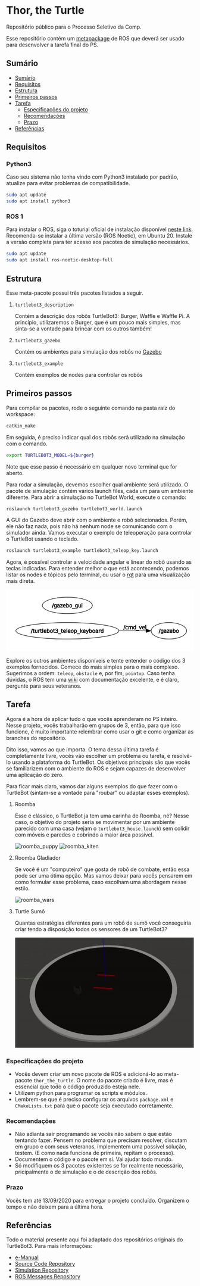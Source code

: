 # Thor, the Turtle

Repositório público para o Processo Seletivo da Comp.

Esse repositório contém um [metapackage](http://wiki.ros.org/Metapackages) de ROS que deverá ser usado para desenvolver a tarefa final do PS.

## Sumário
- [Sumário](#Sumário)
- [Requisitos](#Requisitos)
- [Estrutura](#Estrutura)
- [Primeiros passos](#Primeiros-passos)
- [Tarefa](#Tarefa)
    - [Especificações do projeto](#Especificações-do-projeto)
    - [Recomendações](#Recomendações)
    - [Prazo](#Prazo)
- [Referências](#Referências)

## Requisitos

### Python3
Caso seu sistema não tenha vindo com Python3 instalado por padrão, atualize para evitar problemas de compatibilidade.
```bash
sudo apt update
sudo apt install python3
```

### ROS 1
Para instalar o ROS, siga o toturial oficial de instalação disponível [neste link](http://wiki.ros.org/noetic/Installation). Recomenda-se instalar a última versão (ROS Noetic), em Ubuntu 20. Instale a versão completa para ter acesso aos pacotes de simulação necessários.
```bash
sudo apt update
sudo apt install ros-noetic-desktop-full
```

## Estrutura
Esse meta-pacote possui três pacotes listados a seguir.

1. `turtlebot3_description`

    Contém a descrição dos robôs TurtleBot3: Burger, Waffle e Waffle Pi.
    A princípio, utilizaremos o Burger, que é um pouco mais simples, mas sinta-se a vontade para brincar com os outros também!

2. `turtlebot3_gazebo`

    Contém os ambientes para simulação dos robôs no [Gazebo](http://gazebosim.org/tutorials?tut=ros_overview)

3. `turtlebot3_example`

    Contém exemplos de nodes para controlar os robôs

## Primeiros passos

Para compilar os pacotes, rode o seguinte comando na pasta raíz do workspace:
```bash
catkin_make
```

Em seguida, é preciso indicar qual dos robôs será utilizado na simulação com o comando.
```bash
export TURTLEBOT3_MODEL=${burger}
```
Note que esse passo é necessário em qualquer novo terminal que for aberto.

Para rodar a simulação, devemos escolher qual ambiente será utilizado. O pacote de simulação contém vários launch files, cada um para um ambiente diferente. Para abrir a simulação no TurtleBot World, execute o comando:
```bash
roslaunch turtlebot3_gazebo turtlebot3_world.launch
```

A GUI do Gazebo deve abrir com o ambiente e robô selecionados. Porém, ele não faz nada, pois não há nenhum node se comunicando com o simulador ainda. Vamos executar o exemplo de teleoperação para controlar o TurtleBot usando o teclado.
```bash
roslaunch turtlebot3_example turtlebot3_teleop_key.launch
```

Agora, é possível controlar a velocidade angular e linear do robô usando as teclas indicadas. Para entender melhor o que está acontecendo, podemos listar os nodes e tópicos pelo terminal, ou usar o [rqt](http://wiki.ros.org/rqt) para uma visualização mais direta.

![node_graph](media/node_graph.png)

Explore os outros ambientes disponíveis e tente entender o código dos 3 exemplos fornecidos. Comece do mais simples para o mais complexo. Sugerimos a ordem: `teleop`, `obstacle` e, por fim, `pointop`. Caso tenha dúvidas, o ROS tem uma [wiki](http://wiki.ros.org/) com documentação excelente, e é claro, pergunte para seus veteranos.

## Tarefa

Agora é a hora de aplicar tudo o que vocês aprenderam no PS inteiro. Nesse projeto, vocês trabalharão em grupos de 3, então, para que isso funcione, é muito importante relembrar como usar o git e como organizar as branches do repositório.

Dito isso, vamos ao que importa. O tema dessa última tarefa é completamente livre, vocês vão escolher um problema ou tarefa, e resolvê-lo usando a plataforma do TurtleBot. Os objetivos principais são que vocês se familiarizem com o ambiente do ROS e sejam capazes de desenvolver uma aplicação do zero.

Para ficar mais claro, vamos dar alguns exemplos do que fazer com o TurtleBot (sintam-se a vontade para "roubar" ou adaptar esses exemplos).

1. Roomba

    Esse é clássico, o TurtleBot ja tem uma carinha de Roomba, né? Nesse caso, o objetivo do projeto seria se movimentar por um ambiente parecido com uma casa (vejam o `turtlebot3_house.launch`) sem colidir com móveis e paredes e cobrindo a maior área possível.

    ![roomba_puppy](media/roomba_puppy.gif)
    ![roomba_kiten](media/roomba_kiten.gif)

2. Roomba Gladiador

    Se você é um "computeiro" que gosta de robô de combate, então essa pode ser uma ótima opção. Mas vamos deixar para vocês pensarem em como formular esse problema, caso escolham uma abordagem nesse estilo.

    ![roomba_wars](media/roomba_wars.gif)

3. Turtle Sumô

    Quantas estratégias diferentes para um robô de sumô você conseguiria criar tendo a disposição todos os sensores de um TurtleBot3?

    ![turtle_sumo](media/turtle_sumo.gif)


### Especificações do projeto

- Vocês devem criar um novo pacote de ROS e adicioná-lo ao meta-pacote `thor_the_turtle`. O nome do pacote criado é livre, mas é essencial que todo o código produzido esteja nele.
- Utilizem python para programar os scripts e módulos.
- Lembrem-se que é preciso configurar os arquivos `package.xml` e `CMakeLists.txt` para que o pacote seja executado corretamente.

### Recomendações

- Não adianta sair programando se vocês não sabem o que estão tentando fazer. Pensem no problema que precisam resolver, discutam em grupo e com seus veteranos, implementem uma possível solução, testem. (E como nada funciona de primeira, repitam o processo).
- Documentem o código e o pacote em sí. Vai ajudar todo mundo.
- Só modifiquem os 3 pacotes existentes se for realmente necessário, pricipalmente o de simulação e o de descrição dos robôs.

### Prazo

Vocês tem até 13/09/2020 para entregar o projeto concluído. Organizem o tempo e não deixem para a última hora.

## Referências
Todo o material presente aqui foi adaptado dos repositórios originais do TurtleBot3. Para mais informações:
- [e-Manual](https://emanual.robotis.com/docs/en/platform/turtlebot3/overview/)
- [Source Code Repository](https://github.com/ROBOTIS-GIT/turtlebot3)
- [Simulation Repository](https://github.com/ROBOTIS-GIT/turtlebot3_simulations)
- [ROS Messages Repository](https://github.com/ROBOTIS-GIT/turtlebot3_msgs)